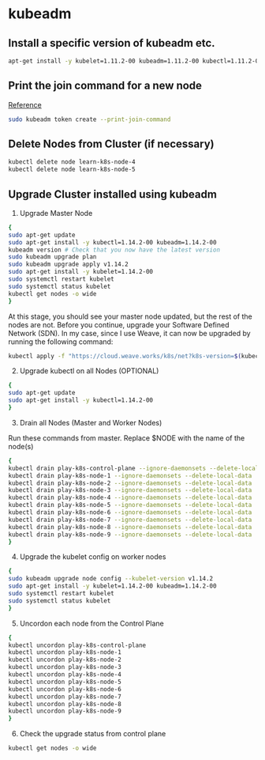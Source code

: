 # kubeadm

## Install a specific version of kubeadm etc.

```bash
apt-get install -y kubelet=1.11.2-00 kubeadm=1.11.2-00 kubectl=1.11.2-00 kubernetes-cni=0.6.0-00
```

## Print the join command for a new node

[Reference](https://linuxacademy.com/community/posts/show/topic/25431-tip-kubeadm-print-join-command)

```bash
sudo kubeadm token create --print-join-command
```

## Delete Nodes from Cluster (if necessary)

```bash
kubectl delete node learn-k8s-node-4
kubectl delete node learn-k8s-node-5
```

## Upgrade Cluster installed using kubeadm

1. Upgrade Master Node

```bash
{
sudo apt-get update
sudo apt-get install -y kubectl=1.14.2-00 kubeadm=1.14.2-00
kubeadm version # Check that you now have the latest version
sudo kubeadm upgrade plan
sudo kubeadm upgrade apply v1.14.2
sudo apt-get install -y kubelet=1.14.2-00
sudo systemctl restart kubelet
sudo systemctl status kubelet
kubectl get nodes -o wide
}
```

At this stage, you should see your master node updated, but the rest of the nodes are not. Before you continue, upgrade your Software Defined Network (SDN). In my case, since I use Weave, it can now be upgraded by running the following command:

```bash
kubectl apply -f "https://cloud.weave.works/k8s/net?k8s-version=$(kubectl version | base64 | tr -d '\n')"
```

2. Upgrade kubectl on all Nodes (OPTIONAL)

```bash
{
sudo apt-get update
sudo apt-get install -y kubectl=1.14.2-00
}
```

3. Drain all Nodes (Master and Worker Nodes)

Run these commands from master. Replace $NODE with the name of the node(s)

```bash
{
kubectl drain play-k8s-control-plane --ignore-daemonsets --delete-local-data
kubectl drain play-k8s-node-1 --ignore-daemonsets --delete-local-data
kubectl drain play-k8s-node-2 --ignore-daemonsets --delete-local-data
kubectl drain play-k8s-node-3 --ignore-daemonsets --delete-local-data
kubectl drain play-k8s-node-4 --ignore-daemonsets --delete-local-data
kubectl drain play-k8s-node-5 --ignore-daemonsets --delete-local-data
kubectl drain play-k8s-node-6 --ignore-daemonsets --delete-local-data
kubectl drain play-k8s-node-7 --ignore-daemonsets --delete-local-data
kubectl drain play-k8s-node-8 --ignore-daemonsets --delete-local-data
kubectl drain play-k8s-node-9 --ignore-daemonsets --delete-local-data
}
```

4. Upgrade the kubelet config on worker nodes

```bash
{
sudo kubeadm upgrade node config --kubelet-version v1.14.2
sudo apt-get install -y kubelet=1.14.2-00 kubeadm=1.14.2-00
sudo systemctl restart kubelet
sudo systemctl status kubelet
}
```

5. Uncordon each node from the Control Plane

```bash
{
kubectl uncordon play-k8s-control-plane
kubectl uncordon play-k8s-node-1
kubectl uncordon play-k8s-node-2
kubectl uncordon play-k8s-node-3
kubectl uncordon play-k8s-node-4
kubectl uncordon play-k8s-node-5
kubectl uncordon play-k8s-node-6
kubectl uncordon play-k8s-node-7
kubectl uncordon play-k8s-node-8
kubectl uncordon play-k8s-node-9
}

```

6. Check the upgrade status from control plane

```bash
kubectl get nodes -o wide
```
